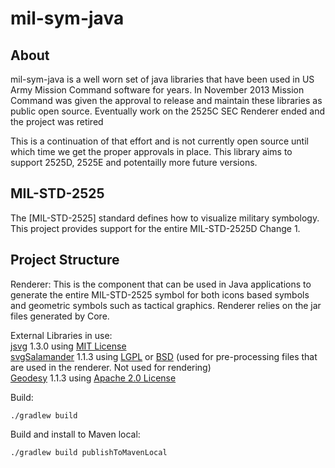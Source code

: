 # mil-sym-java

About
-----------
mil-sym-java is a well worn set of java libraries that have been used in US Army Mission Command software for years.  In November 2013 Mission Command was given the approval to release and maintain these libraries as public open source.  Eventually work on the 2525C SEC Renderer ended and the project was retired

This is a continuation of that effort and is not currently open source until which time we get the proper approvals in place.
This library aims to support 2525D, 2525E and potentailly more future versions.


MIL-STD-2525
-----------
The [MIL-STD-2525] standard defines how to visualize military symbology.  This project provides support for the entire MIL-STD-2525D Change 1.

Project Structure
------------
Renderer: This is the component that can be used in Java applications to generate the entire MIL-STD-2525 symbol for both icons based symbols and geometric symbols such as tactical graphics.  Renderer relies on the jar files generated by Core.

External Libraries in use:  
[jsvg](https://github.com/weisJ/jsvg) 1.3.0 using [MIT License](https://github.com/weisJ/jsvg/blob/master/LICENSE)  
[svgSalamander](https://github.com/blackears/svgSalamander)  1.1.3 using [LGPL](https://github.com/blackears/svgSalamander/blob/master/www/license/license-lgpl.txt) or [BSD](https://github.com/blackears/svgSalamander/blob/master/www/license/license-bsd.txt)  (used for pre-processing files that are used in the renderer. Not used for rendering)  
[Geodesy](https://github.com/mgavaghan/geodesy)  1.1.3 using [Apache 2.0 License](http://www.apache.org/licenses/LICENSE-2.0)  
  


Build:
````
./gradlew build
````

Build and install to Maven local:
````
./gradlew build publishToMavenLocal
````

  
    
